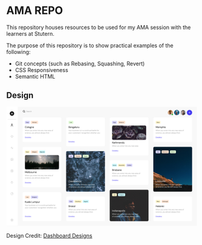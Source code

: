 # AMA REPO

This repository houses resources to be used for my AMA session with the learners at Stutern.

The purpose of this repository is to show practical examples of the following:

* Git concepts (such as Rebasing, Squashing, Revert)
* CSS Responsiveness
* Semantic HTML

## Design

![Mockup for this Repository](https://github.com/BolajiOlajide/stutern-ama-repo/blob/master/mockup.jpg?raw=true)

Design Credit: [Dashboard Designs](https://dashboardsdesign.com/)
